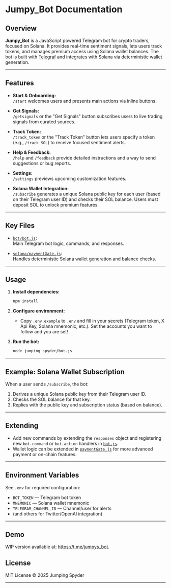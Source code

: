 # Jumpy_Bot Documentation

## Overview

**Jumpy_Bot** is a JavaScript powered Telegram bot for crypto traders, focused on Solana. It provides real-time sentiment signals, lets users track tokens, and manages premium access using Solana wallet balances. The bot is built with [Telegraf](https://telegraf.js.org/) and integrates with Solana via deterministic wallet generation.

---

## Features

- **Start & Onboarding:**  
  `/start` welcomes users and presents main actions via inline buttons.

- **Get Signals:**  
  `/getsignals` or the "Get Signals" button subscribes users to live trading signals from curated sources.

- **Track Token:**  
  `/track_token` or the "Track Token" button lets users specify a token (e.g., `/track SOL`) to receive focused sentiment alerts.

- **Help & Feedback:**  
  `/help` and `/feedback` provide detailed instructions and a way to send suggestions or bug reports.

- **Settings:**  
  `/settings` previews upcoming customization features.

- **Solana Wallet Integration:**  
  `/subscribe` generates a unique Solana public key for each user (based on their Telegram user ID) and checks their SOL balance. Users must deposit SOL to unlock premium features.

---

## Key Files

- [`bot/bot.js`](jumping_spyder/bot.js):  
  Main Telegram bot logic, commands, and responses.

- [`solana/paymentGate.js`](jumping_spyder/solana/paymentGate.js):  
  Handles deterministic Solana wallet generation and balance checks.

---

## Usage

1. **Install dependencies:**
   ```bash
   npm install
   ```

2. **Configure environment:**
   - Copy `.env.example` to `.env` and fill in your secrets (Telegram token, X Api Key, Solana mnemonic, etc.). Set the accounts you want to follow and you are set!

3. **Run the bot:**
   ```bash
   node jumping_spyder/bot.js
   ```

---

## Example: Solana Wallet Subscription

When a user sends `/subscribe`, the bot:
1. Derives a unique Solana public key from their Telegram user ID.
2. Checks the SOL balance for that key.
3. Replies with the public key and subscription status (based on balance).

---

## Extending

- Add new commands by extending the `responses` object and registering new `bot.command` or `bot.action` handlers in [`bot.js`](jumping_spyder/bot/bot.js).
- Wallet logic can be extended in [`paymentGate.js`](jumping_spyder/solana/paymentGate.js) for more advanced payment or on-chain features.

---

## Environment Variables

See `.env` for required configuration:
- `BOT_TOKEN` — Telegram bot token
- `MNEMONIC` — Solana wallet mnemonic
- `TELEGRAM_CHANNEL_ID` — Channel/user for alerts
- (and others for Twitter/OpenAI integration)
---

## Demo
WIP version available at: https://t.me/jumpys_bot.

## License

MIT License © 2025 Jumping Spyder

---
